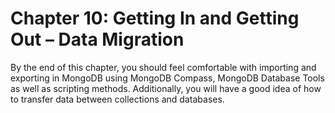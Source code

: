 # Chapter 10: Getting In and Getting Out – Data Migration

By the end of this chapter, you should feel comfortable with importing and exporting in MongoDB using MongoDB Compass, MongoDB Database Tools as well as scripting methods. Additionally, you will have a good idea of how to transfer data between collections and databases.
